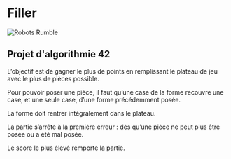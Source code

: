 # Filler

![Robots Rumble](https://media.giphy.com/media/3orif0zPRk5ILYq0qA/giphy.gif)

## Projet d'algorithmie 42

L’objectif est de gagner le plus de points en remplissant le plateau de jeu avec le
plus de pièces possible.

Pour pouvoir poser une pièce, il faut qu’une case de la forme recouvre une case,
et une seule case, d’une forme précédemment posée.

La forme doit rentrer intégralement dans le plateau.

La partie s’arrête à la première erreur : dès qu’une pièce ne peut plus être posée
ou a été mal posée.

Le score le plus élevé remporte la partie.
